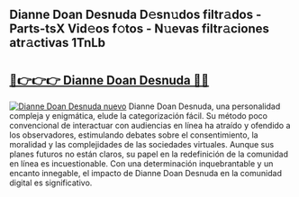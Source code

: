 ## Dianne Doan Desnuda D𝚎sn𝚞dos filtr𝚊dos - Parts-tsX Vid𝚎os f𝚘tos - N𝚞evas filtr𝚊ciones atr𝚊ctivas 1TnLb

# <h2><a href="http://mb2raf.tromn.icu/?c=Dianne+Doan+Desnuda">🔗👉👉👉 Dianne Doan Desnuda 🔗🔗</a></h2>

[![Dianne Doan Desnuda nuevo](https://i.imgur.com/pEAQMta.gif)](http://mb2raf.tromn.icu/?c=Dianne+Doan+Desnuda)
Dianne Doan Desnuda, una personalidad compleja y enigmática, elude la categorización fácil. Su método poco convencional de interactuar con audiencias en línea ha atraído y ofendido a los observadores, estimulando debates sobre el consentimiento, la moralidad y las complejidades de las sociedades virtuales. Aunque sus planes futuros no están claros, su papel en la redefinición de la comunidad en línea es incuestionable. Con una determinación inquebrantable y un encanto innegable, el impacto de Dianne Doan Desnuda en la comunidad digital es significativo.
